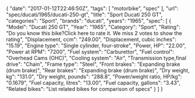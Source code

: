 {
    "date": "2017-01-12T22:46:50Z",
    "tags": [
        "motorbike",
        "spec"
    ],
    "url": "spec\/ducati\/1965\/ducati-250-gt",
    "title": "Sport Ducati 250 GT",
    "categories": "Sport",
    "brands": "ducati",
    "years": "1965",
    "spec": [
        {
            "Model": "Ducati 250 GT",
            "Year": "1965",
            "Category": "Sport",
            "Rating": "Do you know this bike?Click here to rate it. We miss 2 votes to show the rating",
            "Displacement, ccm": "249.00",
            "Displacement, cubic inches": "15.19",
            "Engine type": "Single cylinder, four-stroke",
            "Power, HP": "22.00",
            "Power at RPM": "7200",
            "Fuel system": "Carburettor",
            "Fuel control": "Overhead Cams (OHC)",
            "Cooling system": "Air",
            "Transmission type,final drive": "Chain",
            "Frame type": "Steel",
            "Front brakes": "Expanding brake (drum brake)",
            "Rear brakes": "Expanding brake (drum brake)",
            "Dry weight, kg": "131.0",
            "Dry weight, pounds": "288.8",
            "Power\/weight ratio, HP\/kg": "0.1679",
            "Fuel capacity, litres": "13.00",
            "Fuel capacity, gallons": "3.43",
            "Related bikes": "List related bikes for comparison of specs"
        }
    ]
}